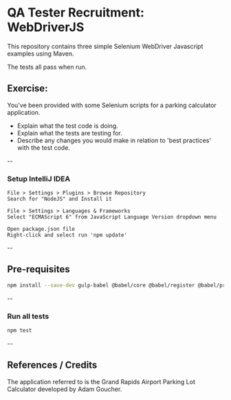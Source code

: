 QA Tester Recruitment: WebDriverJS
==================================

This repository contains three simple Selenium WebDriver Javascript examples using Maven.

The tests all pass when run.

## Exercise:
You've been provided with some Selenium scripts for a parking calculator application.

- Explain what the test code is doing.
- Explain what the tests are testing for.
- Describe any changes you would make in relation to 'best practices' with the test code.

--

### Setup IntelliJ IDEA

```
File > Settings > Plugins > Browse Repository
Search for "NodeJS" and Install it
```

```
File > Settings > Languages & Frameworks
Select "ECMAScript 6" from JavaScript Language Version dropdown menu
```

```
Open package.json file
Right-click and select run 'npm update'
```

--

## Pre-requisites

```bash
npm install --save-dev gulp-babel @babel/core @babel/register @babel/preset-env webpack chai mocha eslint

```

--

### Run all tests

```bash
npm test
```

--

## References / Credits
The application referred to is the Grand Rapids Airport Parking Lot Calculator developed by Adam Goucher.
